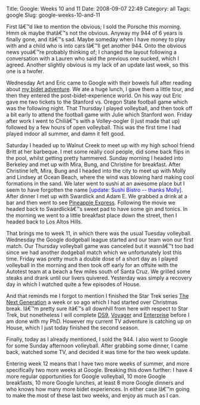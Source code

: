 Title: Google: Weeks 10 and 11
Date: 2008-09-07 22:49
Category: all
Tags: google
Slug: google-weeks-10-and-11

First Iâ€™d like to mention the obvious; I sold the Porsche this
morning. Hmm ok maybe thatâ€™s not the obvious. Anyway my 944 of 6 years
is finally gone, and itâ€™s sad. Maybe someday when I have money to play
with and a child who is into cars Iâ€™ll get another 944. Onto the
obvious news youâ€™re probably thinking of; I changed the layout
following a conversation with a Lauren who said the previous one sucked,
which I agreed. Another slightly obvious is my lack of an update last
week, so this one is a twofer.

Wednesday Art and Eric came to Google with their bowels full after
reading about [my bidet adventure][]. We ate a huge lunch, I gave them a
little tour, and then they entered the post-bidet-experience world. On
his way out Eric gave me two tickets to the Stanford vs. Oregon State
football game which was the following night. That Thursday I played
volleyball, and then took off a bit early to attend the football game
with Julie which Stanford won. Friday after work I went to Chiliâ€™s
with a Volley-oogler (I just made that up) followed by a few hours of
open volleyball. This was the first time I had played indoor all summer,
and damn it felt good.

Saturday I headed up to Walnut Creek to meet up with my high school
friend Britt at her barbeque. I met some really cool people, did some
back flips in the pool, whilst getting pretty hammered. Sunday morning I
headed into Berkeley and met up with Mira, Bung, and Christine for
breakfast. After Christine left, Mira, Bung and I headed into the city
to meet up with Molly and Lindsey at Ocean Beach, where the wind was
blowing hard making cool formations in the sand. We later went to sushi
at an awesome place but I seem to have forgotten the name
<span style="color:blue">[update: Sushi Bistro -- thanks Molly]</span>.
After dinner I met up with Swardlick and Adam E. We grabbed a drink at a
bar and then went to see [Pineapple Express][]. Following the movie we
headed back to Swardlickâ€™s sweet pad to have some gin and tonics. In
the morning we went to a little breakfast place down the street, then I
headed back to Los Altos Hills.

That brings me to week 11, in which there was the usual Tuesday
volleyball. Wednesday the Google dodgeball league started and our team
won our first match. Our Thursday volleyball game was canceled but it
wasnâ€™t too bad since we had another dodgeball match which we
unfortunately lost this time. Friday was pretty much a double dose of a
short day as I played volleyball in the morning and then took off early
for an offsite with the Autotest team at a beach a few miles south of
Santa Cruz. We grilled some steaks and drank until our livers quivered.
Yesterday was simply a recovery day in which I watched quite a few
episodes of House.

And that reminds me I forgot to mention I finished the Star Trek series
[The Next Generation][] a week or so ago which I had started over
Christmas break. Iâ€™m pretty sure itâ€™s all downhill from here with
respect to Star Trek, but nonetheless I will complete [DS9][],
[Voyager][] and [Enterprise][] before I am done with my PhD. However my
current TV adventure is catching up on House, which I just today
finished the second season.

Finally, today as I already mentioned, I sold the 944. I also went to
Google for some Sunday afternoon volleyball. After grabbing some dinner,
I came back, watched some TV, and decided it was time for the two week
update.

Entering week 12 means that I have two more weeks of summer, and more
specifically two more weeks at Google. Breaking this down further: I
have 4 more regular opportunities for Google volleyball, 10 more Google
breakfasts, 10 more Google lunches, at least 8 more Google dinners and
who knows how many more bidet experiences. In either case Iâ€™m going to
make the most of these last two weeks, and enjoy as much as I can.

  [my bidet adventure]: http://www.bryceboe.com/2008/07/07/google-week-2/
  [Pineapple Express]: http://www.imdb.com/title/tt0910936/
  [The Next Generation]: http://en.wikipedia.org/wiki/Star_Trek:_The_Next_Generation
  [DS9]: http://en.wikipedia.org/wiki/Star_Trek:_Deep_Space_Nine
  [Voyager]: http://en.wikipedia.org/wiki/Star_Trek:_Voyager
  [Enterprise]: http://en.wikipedia.org/wiki/Star_Trek:_Enterprise
